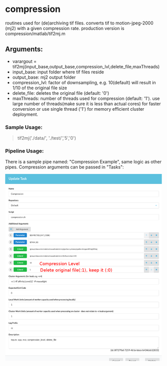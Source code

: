 # compression
routines used for (de)archiving tif files. converts tif to motion-jpeg-2000 (mj2) with a given compression rate. production version is compression/matlab/tif2mj.m 

## Arguments: 
* varargout = tif2mj(input_base,output_base,compression_lvl,delete_file,maxThreads)
* input_base: input folder where tif files reside
* output_base: mj2 output folder
* compression_lvl: factor of downsampling, e.g. 10(default) will result in 1/10 of the original file size
* delete_file: deletes the original file (default: '0')
* maxThreads: number of threads used for compression (default: '1'). use large number of threads(make sure it is less than actual cores) for faster conversion or use single thread ('1') for memory efficient cluster deployment.
### Sample Usage:
> tif2mj('./data/', './test/','5','0')

### Pipeline Usage:
There is a sample pipe named: "Compression Example", same logic as other pipes. Compression arguments can be passed in "Tasks":

<!-- ![](./matlab/CompressionTask.png) -->
<img src="./matlab/CompressionTask.png" align="middle" height="600" width="550">

